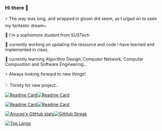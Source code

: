 ### Hi there 👋

<!--
**Leo-Adventure/Leo-Adventure** is a ✨ _special_ ✨ repository because its `README.md` (this file) appears on your GitHub profile

Here are some ideas to get you started:

- 🔭 I’m currently working on ...
- 🌱 I’m currently learning ...
- 👯 I’m looking to collaborate on ...
- 🤔 I’m looking for help with ...
- 💬 Ask me about ...
- 📫 How to reach me: ...
- 😄 Pronouns: ...
- ⚡ Fun fact: ...
-->


⚡ The way was long, and wrapped in gloom did seem, as I urged on to seek my fantastic dream~

🌱 I'm a sophomore student from SUSTech

🔭 currently working on updating the resource and code I have learned and implemented in class.

🌱 currently learning Algorithm Design, Computer Network, Computer Composition and Software Engineering...

⚡ Always looking forward to new things!

✨ Thristy for new project...

[![Readme Card](https://github-readme-stats.vercel.app/api/pin/?username=Leo-Adventure&repo=CS214-Simple-CPU&show_owner=true&show_icons=true&theme=blue-green)](https://github.com/anuraghazra/github-readme-stats)[![Readme Card](https://github-readme-stats.vercel.app/api/pin/?username=Leo-Adventure&show_owner=true&repo=CS305-Computer-Network&show_icons=true&theme=blue-green)](https://github.com/anuraghazra/github-readme-stats)


[![Readme Card](https://github-readme-stats.vercel.app/api/pin/?username=Leo-Adventure&repo=CS205-CPP-projects&show_owner=true&show_icons=true&theme=blue-green)](https://github.com/anuraghazra/github-readme-stats)[![Readme Card](https://github-readme-stats.vercel.app/api/pin/?username=Leo-Adventure&repo=CS216-Algorithm-Design&show_owner=true&show_icons=true&theme=blue-green)](https://github.com/anuraghazra/github-readme-stats)


[![Anurag's GitHub stats](https://github-readme-stats.vercel.app/api?username=Leo-Adventure&show_icons=true&theme=blue-green)](https://github.com/anuraghazra/github-readme-stats)[![GitHub Streak](https://github-readme-streak-stats.herokuapp.com/?user=Leo-Adventure&theme=blue-green)](https://git.io/streak-stats)

[![Top Langs](https://github-readme-stats.vercel.app/api/top-langs/?username=Leo-Adventure&langs_count=12&layout=compact&show_icons=true&theme=blue-green)](https://github.com/anuraghazra/github-readme-stats)



